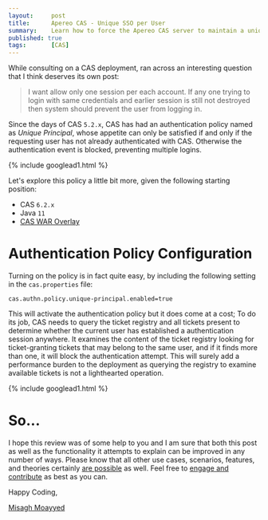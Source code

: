 ```yaml
---
layout:     post
title:      Apereo CAS - Unique SSO per User
summary:    Learn how to force the Apereo CAS server to maintain a unique SSO session per user account, disallowing multiple logins for the same user in parallel.
published: true
tags:       [CAS]
---
```


While consulting on a CAS deployment, ran across an interesting question that I think deserves its own post:

> I want allow only one session per each account. If any one trying to login with same credentials and earlier session is still not destroyed then system should prevent the user from logging in.

Since the days of CAS `5.2.x`, CAS has had an authentication policy named as *Unique Principal*, whose appetite can only be satisfied if and only if the requesting user has not already authenticated with CAS. Otherwise the authentication event is blocked, preventing multiple logins.

{% include googlead1.html  %}

Let's explore this policy a little bit more, given the following starting position:

- CAS `6.2.x`
- Java `11`
- [CAS WAR Overlay](https://github.com/apereo/cas-overlay-template)

# Authentication Policy Configuration

Turning on the policy is in fact quite easy, by including the following setting in the `cas.properties` file:

```properties
cas.authn.policy.unique-principal.enabled=true
```

This will activate the authentication policy but it does come at a cost; To do its job, CAS needs to query the ticket registry and all tickets present to determine whether the current user has established a authentication session anywhere. It examines the content of the ticket registry looking for ticket-granting tickets that may belong to the same user, and if it finds more than one, it will block the authentication attempt. This will surely add a performance burden to the deployment as querying the registry to examine available tickets is not a lighthearted operation. 

{% include googlead1.html  %}

# So...

I hope this review was of some help to you and I am sure that both this post as well as the functionality it attempts to explain can be improved in any number of ways. Please know that all other use cases, scenarios, features, and theories certainly [are possible](https://apereo.github.io/2017/02/18/onthe-theoryof-possibility/) as well. Feel free to [engage and contribute](https://apereo.github.io/cas/developer/Contributor-Guidelines.html) as best as you can.

Happy Coding,

[Misagh Moayyed](https://fawnoos.com)